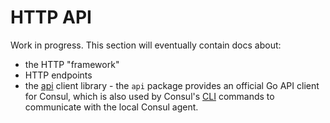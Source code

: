 # HTTP API

Work in progress. This section will eventually contain docs about:

* the HTTP "framework"
* HTTP endpoints
* the [api](https://github.com/arenadata/consul/tree/main/api) client library - the `api` package
  provides an official Go API client for Consul, which is also used by Consul's
  [CLI](https://www.consul.io/docs/commands/index.html) commands to communicate with the local Consul agent.
